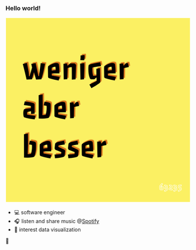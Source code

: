 ### Hello world!

![weniger aber besser](wab.png)

- 💻 software engineer
- 🎧 listen and share music @[Spotify](https://open.spotify.com/user/alpers)
- 🌊 interest data visualization


👋
